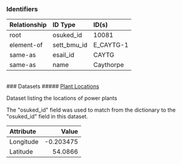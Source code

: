 ### Identifiers

| Relationship   | ID Type     | ID(s)     |
|:---------------|:------------|:----------|
| root           | osuked_id   | 10081     |
| element-of     | sett_bmu_id | E_CAYTG-1 |
| same-as        | esail_id    | CAYTG     |
| same-as        | name        | Caythorpe |

<br>
### Datasets
##### <a href="https://raw.githubusercontent.com/OSUKED/Dictionary-Datasets/main/datasets/plant-locations/datapackage.json">Plant Locations</a>

Dataset listing the locations of power plants

The "osuked_id" field was used to match from the dictionary to the "osuked_id" field in this dataset.

| Attribute   |     Value |
|:------------|----------:|
| Longitude   | -0.203475 |
| Latitude    | 54.0866   |
